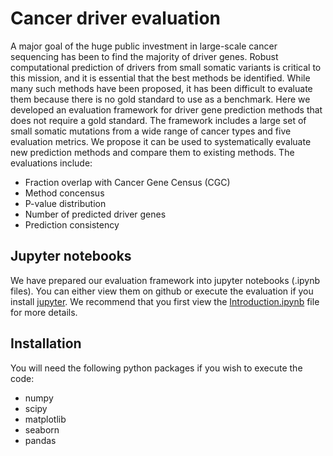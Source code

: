 # Cancer driver evaluation

A major goal of the huge public investment in large-scale cancer sequencing has been to find the majority of driver genes. Robust computational prediction of drivers from small somatic variants is critical to this mission, and it is essential that the best methods be identified. While many such methods have been proposed, it has been difficult to evaluate them because there is no gold standard to use as a benchmark. Here we developed an evaluation framework for driver gene prediction methods that does not require a gold standard. The framework includes a large set of small somatic mutations from a wide range of cancer types and five evaluation metrics. We propose it can be used to systematically evaluate new prediction methods and compare them to existing methods. The evaluations include:

* Fraction overlap with Cancer Gene Census (CGC)
* Method concensus
* P-value distribution
* Number of predicted driver genes
* Prediction consistency

## Jupyter notebooks

We have prepared our evaluation framework into jupyter notebooks (.ipynb files). You can either view
them on github or execute the evaluation if you install [jupyter](http://jupyter.org/). We recommend that you first
view the [Introduction.ipynb](https://github.com/KarchinLab/CancerDriverGeneEvaluation/blob/master/Introduction.ipynb) file for more details.

## Installation

You will need the following python packages if you wish to execute the code:

* numpy
* scipy
* matplotlib
* seaborn
* pandas
